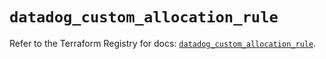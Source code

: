 # `datadog_custom_allocation_rule`

Refer to the Terraform Registry for docs: [`datadog_custom_allocation_rule`](https://registry.terraform.io/providers/datadog/datadog/3.78.0/docs/resources/custom_allocation_rule).
